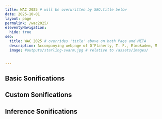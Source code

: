 ```yaml
---
title: WAC 2025 # will be overwritten by SEO.title below
date: 2025-10-01
layout: page
permalink: /wac2025/
eleventyNavigation:
  hide: true
seo:
  title: WAC 2025 # overrides 'title' above on both Page and META
  description: Accompanying webpage of O’Flaherty, T. F., Elmokadem, M. B., Xu, X., Manjunatha, K. N., Roma, G., Xenakis, G., Xambó Sedó, A. “Sonification Mappings for Sensing Tree Stress - A DIY Approach”. Proceedings of the Web Audio Conference 2025. Ircam/Mozilla, Paris, France.
  image: #outputs/starling-swarm.jpg # relative to /assets/images/


---
```


## Basic Sonifications

## Custom Sonifications

## Inference Sonifications

